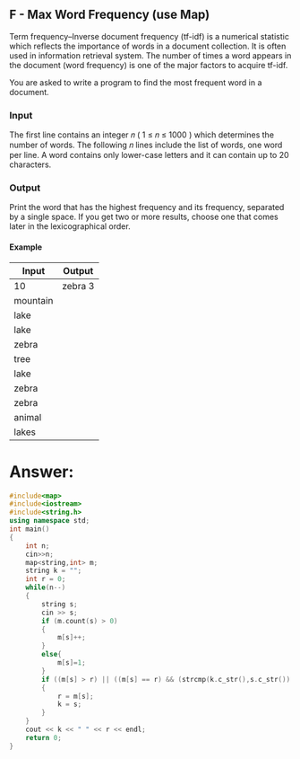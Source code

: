 ## F - Max Word Frequency (use Map)

Term frequency–Inverse document frequency (tf-idf) is a numerical statistic which reflects the importance of words in a document collection. It is often used in information retrieval system. The number of times a word appears in the document (word frequency) is one of the major factors to acquire tf-idf.

You are asked to write a program to find the most frequent word in a document.

### Input

The first line contains an integer 𝑛 ( 1 ≤ 𝑛 ≤ 1000 ) which determines the number of words. The following  𝑛 lines include the list of words, one word per line. A word contains only lower-case letters and it can contain up to 20 characters.

### Output

Print the word that has the highest frequency and its frequency, separated by a single space. If you get two or more results, choose one that comes later in the lexicographical order.

#### Example

| Input            | Output         |
| ---------------- | -------------- |
| 10               |  zebra 3       |
| mountain         |                |
| lake             |                |
| lake             |                |
| zebra            |                |
| tree             |                |
| lake             |                |
| zebra            |                |
| zebra            |                |
| animal           |                |
| lakes            |                |

# Answer:

```c++
#include<map>
#include<iostream>
#include<string.h>
using namespace std;
int main()
{
	int n;
	cin>>n;
	map<string,int> m;
	string k = "";
	int r = 0;
	while(n--)
	{
		string s;
		cin >> s;
		if (m.count(s) > 0)
		{
			m[s]++;
		}
		else{
			m[s]=1;
		}
		if ((m[s] > r) || ((m[s] == r) && (strcmp(k.c_str(),s.c_str()) < 0)))
		{
			r = m[s];
			k = s;
		}
	}
	cout << k << " " << r << endl;
	return 0;
}
```
